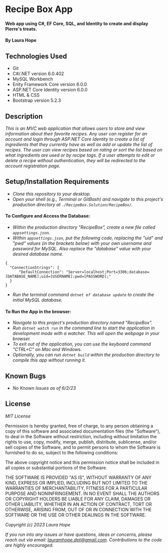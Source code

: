 # Recipe Box App

#### Web app using C#, EF Core, SQL, and Identity to create and display Pierre's treats.

#### By **Laura Hope**

## Technologies Used

* Git
* C#/.NET version 6.0.402
* MySQL Workbench
* Enity Framework Core version 6.0.0
* ASP.NET Core Identity version 6.0.0
* HTML & CSS
* Bootstrap version 5.2.3


## Description
_This is an MVC web application that allows users to store and view information about their favorite recipes. Any user can register for an account and login through ASP.NET Core Identity to create a list of ingredients that they currently have as well as add or update the list of recipes. The user can view recipes based on rating or sort the list based on what ingredients are used or by recipe tags. If a user attempts to edit or delete a recipe without authentication, they will be redirected to the account registration page._

## Setup/Installation Requirements

* _Clone this repository to your desktop._
* _Open your shell (e.g., Terminal or GitBash) and navigate to this project's production directory at ```./RecipeBox.Solution/RecipeBox/```._

#### To Configure and Access the Database:
* _Within the production directory "RecipeBox", create a new file called ```appsettings.json```._
* _Within ```appsettings.json```, put the following code, replacing the "uid" and "pwd" values (in the brackets below) with your own username and password for MySQL. Also replace the "database" value with your desired database name._
```
{
  "ConnectionStrings": {
      "DefaultConnection": "Server=localhost;Port=3306;database=[DATABASE_NAME];uid=[USERNAME];pwd=[PASSWORD];"
  }
}
```
* _Run the terminal command ```dotnet ef database update``` to create the initial MySQL database._

#### To Run the App in the browser:
* _Navigate to this project's production directory named "RecipeBox"._
* _Run ```dotnet watch run``` in the command line to start the application in development mode with a watcher. This will open the webpage in your browser._
* _To exit out of the application, you can use the keyboard command "CTRL+C" on Mac and Windows._
* _Optionally, you can run ```dotnet build``` within the production directory to compile this app without running it._

## Known Bugs

* _No Known Issues as of 6/2/23_

## License

_MIT License_

Permission is hereby granted, free of charge, to any person obtaining a copy
of this software and associated documentation files (the "Software"), to deal
in the Software without restriction, including without limitation the rights
to use, copy, modify, merge, publish, distribute, sublicense, and/or sell
copies of the Software, and to permit persons to whom the Software is
furnished to do so, subject to the following conditions:

The above copyright notice and this permission notice shall be included in all
copies or substantial portions of the Software.

THE SOFTWARE IS PROVIDED "AS IS", WITHOUT WARRANTY OF ANY KIND, EXPRESS OR
IMPLIED, INCLUDING BUT NOT LIMITED TO THE WARRANTIES OF MERCHANTABILITY,
FITNESS FOR A PARTICULAR PURPOSE AND NONINFRINGEMENT. IN NO EVENT SHALL THE
AUTHORS OR COPYRIGHT HOLDERS BE LIABLE FOR ANY CLAIM, DAMAGES OR OTHER
LIABILITY, WHETHER IN AN ACTION OF CONTRACT, TORT OR OTHERWISE, ARISING FROM,
OUT OF OR IN CONNECTION WITH THE SOFTWARE OR THE USE OR OTHER DEALINGS IN THE
SOFTWARE.

_Copyright (c) 2023 Laura Hope_

_If you run into any issues or have questions, ideas or concerns, please reach out via email: lauramhope.dpt@gmail.com.  Contributions to the code are highly encouraged._